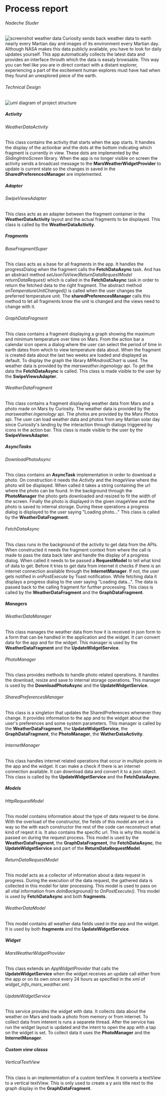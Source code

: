 # Process report
###### Nadeche Studer
![screenshot weather data](doc/screenshot_weather_data_small.png)
Curiosity sends back weather data to earth nearly every Martian day and images of its environment every Martian day. Although NASA makes this data publicly available, you have to look for daily updates yourself. This app automatically collects the latest data and provides an interface throuth which the data is easaly browsable. This way you can feel like you are in direct contact with a distant explorer, experiencing a part of the excitement human explores must have had when they found an unexplored piece of the earth.
###### Technical Design
![uml diagram of project structure](doc/Mars_Weather_Explorer_UML.png)
##### Activity
###### WeatherDataActivity
This class contains the activity that starts when the app starts. It handles the display of the actionbar and the dots at the bottom indicating which fragment is currently in view. These dots are implemented by the *SlidingIntroScreen* library. When the app is no longer visible on screen the activity sends a broadcast message to the **MarsWeatherWidgetProvider** to update is current state so the changes in saved in the **SharedPreferencesManager** are implemented.
##### Adapter
###### SwipeViewsAdapter
This class acts as an adapter between the fragment container in the **WeatherDataActivity** layout and the actual fragments to be displayed. This class is called by the **WeatherDataActivity**.
##### Fragments
###### BaseFragmentSuper
This class acts as a base for all fragments in the app. It handles the progressDialog when the fragment calls the **FetchDataAsync** task. And has an abstract method *setJsonToView(ReturnDataRequestModel returnDataRequest)* which is called in the **FetchDataAsync** task in order to return the fetched data to the right fragment. The abstract method *onTemperatureUnitChanged()* is called when the user changes the preferred temperature unit. The **sharedPreferencesManager** calls this method to let all fragments know the unit is changed and the views need to change with it.
###### GraphDataFragment
This class contains a fragment displaying a graph showing the maximum and minimum temperature over time on Mars. From the action bar a calendar icon opens a dialog where the user can select the period of time in earth dates from which to view temperature data about. When the fragment is created data about the last two weeks are loaded and displayed as default. To display the graph the library *MPAndroidChart* is used. The weather data is provided by the *marsweather.ingenology* api. To get the data the **FetchDataAsync** is called.
This class is made visible to the user by the **SwipeViewsAdapter**.
###### WeatherDataFragment
This class contains a fragment displaying weather data from Mars and a photo made on Mars by Curiosity. The weather data is provided by the *marsweather.ingenology* api. The photos are provided by the *Mars Photos* api. The user can load weather data and photos from any Martian solar day since Curiosity's landing by the interaction through dialogs triggered by icons in the action bar.
This class is made visible to the user by the **SwipeViewsAdapter**.
##### AsyncTasks
###### DownloadPhotoAsync
This class contains an **AsyncTask** implementation in order to download a photo. On construction it needs the *Activity* and the *ImageView* where the photo will be displayed.  When called it takes a string containing the url where the photo can be found. In the background through the **PhotoManager** the photo gets downloaded and resized to fit the width of the screen. Finally the photo is displayed in the given imageView and the photo is saved to internal storage. During these operations a progress dialog is displayed to the user saying "Loading photo..."
This class is called by the **WeatherDataFragment**.
###### FetchDataAsync
This class runs in the background of the activity to get data from the APIs. When constructed it needs the fragment context from where the call is made to pass the data back later and handle the display of a progress dialog. When called it needs to be passed a **RequestModel** to tell what kind of data to get. Before it tries to get data from internet it checks if there is an internet connection available through the **InternetManager**. If not, the user gets notified in *onPostExecute* by Toast notification. While fetching data it displays a progress dialog to the user saying "Loading data...". The data is passed back to the calling fragment for further processing.
This class is called by the **WeatherDataFragment** and the **GraphDataFragment**.
##### Managers
###### WeatherDataManager
This class manages the weather data from how it is received in json form to a form that can be handled in the application and the widget. It can convert data for the app and for the widget.
This manager is used by the **WeatherDataFragment** and the **UpdateWidgetService**.
###### PhotoManager
This class provides methods to handle photo related operations. It handles the download, resize and save to internal storage operations.
This manager is used by the **DownloadPhotoAsync** and the **UpdateWidgetService**.
###### SharedPreferencesManager
This class is a singleton that updates the SharedPreferences whenever they change. It provides information to the app and to the widget about the user's preferences and some system parameters.
This manager is called by the **WeatherDataFragment**, the **UpdateWidgetService**, the **GraphDataFragment**, the **PhotoManager**, the **WatherDataActivity**.
###### InternetManager
This class handles internet related operations that occur in multiple points in the app and the widget. It can make a check if there is an internet connection available. It can download data and convert it to a json object.
This class is called by the **UpdateWidgetService** and the **FetchDataAsync**.
##### Models
###### HttpRequestModel
This model contains information about the type of data request to be done. With the overload of the constructor, the fields of this model are set in a way so the with each constructor the rest of the code can reconstruct what kind of reqest it is. It also contains the specific url. This is why this model is passed on during the request process.
This model is used by the **WeatherDataFragment**, the **GraphDataFragment**, the **FetchDataAsync**, the **UpdateWidgetService** and part of the **ReturnDataRequestModel**.
###### ReturnDataRequestModel
This model acts as a collector of information about a data request in progress. During the execution of the data request, the gathered data is collected in this model for later processing. This model is used to pass on all vital information from *doInBackground()* to *OnPostExecute()*. This model is used by **FetchDataAsync** and both **fragments**.
###### WeatherDataModel
This model contains all weather data fields used in the app and the widget. It is used by both **fragments** and the **UpdateWidgetService**.
##### Widget
###### MarsWeatherWidgetProvider
This class extends an *AppWidgetProvider* that calls the **UpdateWidgetService** when the widget receives an update call either from the app or on its own once every 24 hours as specified in the xml of *widget_info_mars_weather.xml*.
###### UpdateWidgetService
This service provides the widget with data. It collects data about the weather on Mars and loads a photo from memory or from internet. To collect data from interent is runs a separete thread. After the service has run the widget layout is updated and the intent to open the app with a tap on the widget is set.
To collect data it uses the **PhotoManager** and the **InternetManager**.
##### Custom view classs
###### VerticalTextView
This class is an implementation of a custom textView. It converts a textView to a vertical textView. This is only used to create a y axis title next to the graph display in the **GraphDataFragment**.





